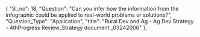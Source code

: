 {
        "Sl_no": 18,
        "Question": "Can you infer how the information from the infographic could be applied to real-world problems or solutions?",
        "Question_Type": "Application",
        "title": "Rural Dev and Ag - Ag Dev Strategy - 4thProgress Review_Strategy document _03242006"
    },
